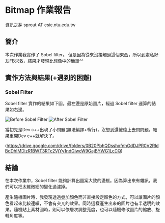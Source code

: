 # Bitmap 作業報告
資訊之芽
sprout AT csie.ntu.edu.tw

## 簡介

本次作業我實作了 Sobel filter。
但是因為從來沒接觸過這個東西，所以到處私好友FB求救，結果才發現比想像中的簡單^^

## 實作方法與結果(+遇到的困難)
### Sobel Filter

Sobel filter 實作的結果如下圖。最左邊是原始圖片，經過 Sobel filter 運算的結果如右邊。

![Before Sobel Filter](http://tw-csie-sprout.github.io/programming15spring/pages/uploads/images/homework-bmp/flower_before.jpg) ![After Sobel Filter](http://tw-csie-sprout.github.io/programming15spring/pages/uploads/images/homework-bmp/flower_after.jpg)

當初先是Dev c++出現了小問題(無法編譯+執行)，沒想到還傻傻上去問問題，結果重開Dev c++就解決了。

(https://drive.google.com/drive/folders/0B20PbhQDsshxfnhGdDJPR0V2RldBdDhIMDlzR1BWT3RTc2VjYy1ndGlwcW9GajBYWG1LcDQ)




## 結論

在本次作業中，Sobel filter 能夠計算出圖案大致的邊框。因為算出來有雜訊，我們可以把太維微細的變化過濾掉。

產生隨機圖片時，我發現透過疊加顏色而非直接設定顏色的方式，可以讓圖片的顏色看起來比較連續，不會有突兀的效果。同時這樣產生出來的圖片也有半透明的效果。隨機貼上素材圖時，則可以依層次調整亮度，也可以隨機修改圖片的縮放、旋轉角度等。
